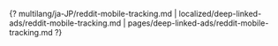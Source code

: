 {? multilang/ja-JP/reddit-mobile-tracking.md | localized/deep-linked-ads/reddit-mobile-tracking.md | pages/deep-linked-ads/reddit-mobile-tracking.md ?}
